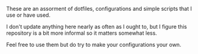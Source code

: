 These are an assorment of dotfiles, configurations and simple scripts that I use or have used.

I don't update anything here nearly as often as I ought to, but I figure this repository is a bit more informal so it matters somewhat less.

Feel free to use them but do try to make your configurations your own.

